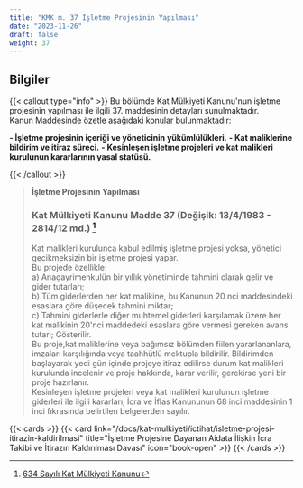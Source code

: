 ```yaml
---
title: "KMK m. 37 İşletme Projesinin Yapılması"
date: "2023-11-26"
draft: false
weight: 37
---
```


## Bilgiler

{{< callout type="info" >}}
Bu bölümde Kat Mülkiyeti Kanunu'nun işletme projesinin yapılması ile ilgili 37. maddesinin detayları sunulmaktadır.  
Kanun Maddesinde özetle aşağıdaki konular bulunmaktadır:

**- İşletme projesinin içeriği ve yöneticinin yükümlülükleri.**
**- Kat maliklerine bildirim ve itiraz süreci.**
**- Kesinleşen işletme projeleri ve kat malikleri kurulunun kararlarının yasal statüsü.**

{{< /callout >}}

> **İşletme Projesinin Yapılması**
>
> ### Kat Mülkiyeti Kanunu Madde 37 (Değişik: 13/4/1983 - 2814/12 md.) [^1]
>
> [^1]: [634 Sayılı Kat Mülkiyeti Kanunu](https://www.mevzuat.gov.tr/mevzuatmetin/1.5.634.pdf)
>
> Kat malikleri kurulunca kabul edilmiş işletme projesi yoksa, yönetici gecikmeksizin bir işletme projesi yapar.  
> Bu projede özellikle:  
> a) Anagayrimenkulün bir yıllık yönetiminde tahmini olarak gelir ve gider tutarları;  
> b) Tüm giderlerden her kat malikine, bu Kanunun 20 nci maddesindeki esaslara göre düşecek tahmini miktar;  
> c) Tahmini giderlerle diğer muhtemel giderleri karşılamak üzere her kat malikinin 20'nci maddedeki esaslara göre vermesi gereken avans tutarı;
> Gösterilir.  
> Bu proje,kat maliklerine veya bağımsız bölümden fiilen yararlananlara, imzaları karşılığında veya taahhütlü mektupla bildirilir. Bildirimden başlayarak yedi gün içinde projeye itiraz edilirse durum kat malikleri kurulunda incelenir ve proje hakkında, karar verilir, gerekirse yeni bir proje hazırlanır.  
> Kesinleşen işletme projeleri veya kat malikleri kurulunun işletme giderleri ile ilgili kararları, İcra ve İflas Kanununun 68 inci maddesinin 1 inci fıkrasında belirtilen belgelerden sayılır.

{{< cards >}}
{{< card link="/docs/kat-mulkiyeti/ictihat/isletme-projesi-itirazin-kaldirilmasi" title="İşletme Projesine Dayanan Aidata İlişkin İcra Takibi ve İtirazın Kaldırılması Davası" icon="book-open" >}}
{{< /cards >}}

